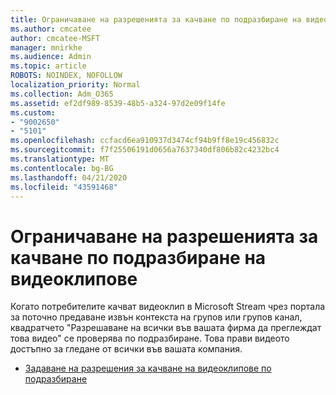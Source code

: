 ```yaml
---
title: Ограничаване на разрешенията за качване по подразбиране на видеоклипове
ms.author: cmcatee
author: cmcatee-MSFT
manager: mnirkhe
ms.audience: Admin
ms.topic: article
ROBOTS: NOINDEX, NOFOLLOW
localization_priority: Normal
ms.collection: Adm_O365
ms.assetid: ef2df989-8539-48b5-a324-97d2e09f14fe
ms.custom:
- "9002650"
- "5101"
ms.openlocfilehash: ccfacd6ea910937d3474cf94b9ff8e19c456832c
ms.sourcegitcommit: f7f25506191d0656a7637340df806b82c4232bc4
ms.translationtype: MT
ms.contentlocale: bg-BG
ms.lasthandoff: 04/21/2020
ms.locfileid: "43591468"
---
```

# <a name="restrict-default-video-upload-permissions"></a>Ограничаване на разрешенията за качване по подразбиране на видеоклипове

Когато потребителите качват видеоклип в Microsoft Stream чрез портала за поточно предаване извън контекста на групов или групов канал, квадратчето "Разрешаване на всички във вашата фирма да преглеждат това видео" се проверява по подразбиране. Това прави видеото достъпно за гледане от всички във вашата компания.

- [Задаване на разрешения за качване на видеоклипове по подразбиране](https://docs.microsoft.com/stream/default-video-permissions)
